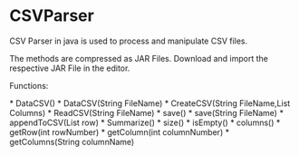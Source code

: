 # CSVParser
CSV Parser in java is used to process and manipulate CSV files.

The methods are compressed as JAR Files. 
Download and import the respective JAR File in the editor.

Functions:

<H>
  * DataCSV()
  * DataCSV(String FileName)
  * CreateCSV(String FileName,List<Object> Columns)
  * ReadCSV(String FileName)
  * save()
  * save(String FileName)
  * appendToCSV(List<Object> row)
  * Summarize()
  * size()
  * isEmpty()
  * columns()
  * getRow(int rowNumber)
  * getColumn(int columnNumber)
  * getColumns(String columnName)
</H>
